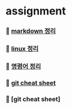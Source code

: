 # assignment

### 🌼 [markdown 정리](https://github.com/mindd0n/assignment/blob/main/markdown.md)
### 💭 [linux 정리](https://github.com/mindd0n/assignment/blob/main/linux.md)
### 🌈 [명령어 정리](https://github.com/mindd0n/assignment/blob/main/%EB%AA%85%EB%A0%B9%EC%96%B4%20%EC%A0%95%EB%A6%AC.md)
### 🌷 [git cheat sheet](https://github.com/mindd0n/assignment/blob/main/git%20cheat%20sheet.md)
### 🌻 [git cheat sheet]
